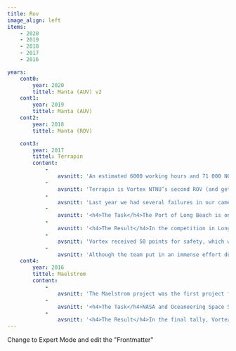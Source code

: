 ```yaml
---
title: Rov
image_align: left
items:
    - 2020
    - 2019
    - 2018
    - 2017
    - 2016

years:
    cont0:
        year: 2020
        tittel: Manta (AUV) v2
    cont1:
        year: 2019
        tittel: Manta (AUV)
    cont2:
        year: 2018
        tittel: Manta (ROV)

    cont3:
        year: 2017
        tittel: Terrapin
        content:
            -
                avsnitt: 'An estimated 6000 working hours and 71 000 NOK/9000 USD were spent building our brand new ROV, Terrapin. In June, Vortex NTNU was ready for the 2017 MATE ROV competition in Long Beach, California.'
            -
                avsnitt: 'Terrapin is Vortex NTNU’s second ROV (and gets its name from the shape which makes it resemble a terrapin, a small freshwater turtle). It has eight thrusters which not only contribute to Terrapin’s stunning look, but more importantly give it six degrees of freedom. In combination with the controller used for steering, this makes for a very intuitive driving experience. Four clamps are used to fasten the transparent cover which gives Terrapin its characteristic look, a design which provides easy access to the electronics aboard. Terrapin featured a new and improved camera system.'
            -
                avsnitt: 'Last year we had several failures in our camera system, and we wanted a more robust and reliable solution. By more than doubling the amount of cameras, Terrapin featured a total of seven cameras. This provided Terrapin with some much needed redundancy in case of a failure.'
            -
                avsnitt: '<h4>The Task</h4>The Port of Long Beach is one of the world’s busiest seaports. It is the second-busiest container port in the United States, after the Port of Los Angeles, which it connects to. With all of the activity and vessel traffic, the Port of Long Beach is not immune to accidents and pollution. Thousands of dollars have been spent on the removal and remediation of contaminated sites. Specifically, the port managers are in need of a robot that can: <br><ol><li>Assist with the installation of a Hyperloop system to expedite the delivery of goods and streamline commerce</li><li>Conduct maintenance on the port’s water and light show to guarantee uninterrupted entertainment</li><li>Identify and collect samples of contaminated sediment then remediate the area to protect the health of people and the environment</li><li>Identify the contents of containers that fell off of a cargo ship into the harbor and map the accident site to ensure the safety of the port and its operations</li></ol> '
            -
                avsnitt: '<h4>The Result</h4>In the competition in Long Beach, Vortex NTNU placed 13th out of 25 contenders in the Explorer class. The highlights this year were the technical documentation, marketing and safety categories, all of which Vortex performed well in. '
            -
                avsnitt: 'Vortex received 50 points for safety, which was the highest score awarded in that category. It is also worth noticing the great improvement in marketing. The team went from getting the lowest number of points in 2016 to scoring in the top ten on the marketing display in 2017. '
            -
                avsnitt: 'Although the team put in an immense effort during the last few days in Long Beach, Vortex NTNU struggled with technical problems, and ended up with a low score on the product demonstration. Despite this, the strong performances in other categories led to an overall improvement compared to 2016, both in total points and placement in the competition.'
    cont4:
        year: 2016
        tittel: Maelstrom
        content:
            -
                avsnitt: 'The Maelstrom project was the first project for the newly started student organization, Vortex NTNU. After nearly 6000 working hours and an estimated cost of 16 200 USD, Maelstrom was born. Maelstrom is a technical and high functioning ROV, but with a simple square design. Due to lack of experience, Maelstroms components are highly excessive compared to its use. The thrusters and connectors can for instance withstand depths of 1000 meters.'
            -
                avsnitt: '<h4>The Task</h4>NASA and Oceaneering Space Systems (OSS) have issued a request for proposals (RFP) for a first-of- its- kind, dual purpose and single launch remotely operated vehicle that can operate in the harsh environments of both the deep ocean and outer space. Specifically, scientists and engineers at these organizations are in need of a robot that can:<ol><li>Survive transport to Jupiter’s moon Europa and operate in the ocean under its ice sheet to collect data and deploy instrumentation</li><li>Find and recover critical equipment that sank in the Gulf of Mexico after a recent series of testing programs</li><li>Collect samples and analyze data from oil mats located in the northern Gulf of Mexico to determine their origin</li><li>Photograph and collect samples of deep-water corals to assess their health post-Deepwater Horizon oil spill</li><li>Prepare a wellhead for decommission and conversion into an artificial reef</li></ol>'
            -
                avsnitt: '<h4>The Result</h4>In the final tally, Vortex ended up placing 16th out of 31 teams, however the score distribution tells an interesting story. On the technical product demonstration, which had been the primary focus by far, the team managed a very respectable 10th place. On the other hand, the score sheet marked the effort dead last on marketing, an area where the team had no experience or expertise. All in all, the Vortex’ debut resulted in a decent performance with a clear potential for further improvement. The experience gained and the lessons learned provided the organization with a solid foundation for reaching the long-term ambition of being a top contender. '
---
```


Change to Expert Mode and edit the "Frontmatter"
